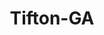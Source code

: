 ---
title: Tifton-GA
slug: tifton-ga
f_state:
- cms/state/georgia.md
f_locations:
- cms/payday-loan/advance-america-1607.md
- cms/payday-loan/cash-n-dash-7978.md
- cms/payday-loan/first-america-cash-advance-18191.md
- cms/payday-loan/first-america-cash-advance-18224.md
- cms/payday-loan/flexcheck-cash-advance-centers-18695.md
- cms/payday-loan/jw-mini---storage-19918.md
- cms/payday-loan/kool-kash-20080.md
- cms/payday-loan/speedee-cash-of-tifton-26678.md
- cms/payday-loan/western-union-28742.md
updated-on: '2024-05-30T13:41:28.615Z'
created-on: '2024-05-30T13:41:28.615Z'
published-on: '2024-05-30T13:54:32.469Z'
f_city: Tifton
layout: '[city].html'
tags: city
---